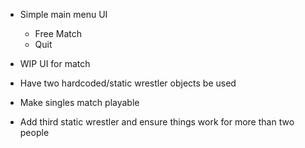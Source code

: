 - Simple main menu UI
	- Free Match
	- Quit

- WIP UI for match

- Have two hardcoded/static wrestler objects be used

- Make singles match playable

- Add third static wrestler and ensure things work for more than two people
